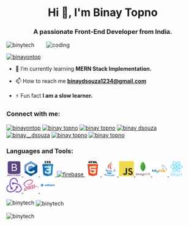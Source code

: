 <h1 align="center">Hi 👋, I'm Binay Topno</h1>
<h3 align="center">A passionate Front-End Developer from India.</h3>
<img align="right" src="https://cdn.dribbble.com/users/1501783/screenshots/10061463/media/a5f2c4e41b99c793d52d66a8dd71e3da.jpg" width="400" alt="coding" >

<p align="left"> <img src="https://komarev.com/ghpvc/?username=binytech&label=Profile%20views&color=0e75b6&style=flat" alt="binytech" /> </p>

<p align="left"> <a href="https://twitter.com/binayontop" target="blank"><img src="https://img.shields.io/twitter/follow/binayontop?logo=twitter&style=for-the-badge" alt="binayontop" /></a> </p>

- 🌱 I’m currently learning **MERN Stack Implementation.**

- 📫 How to reach me **binaydsouza1234@gmail.com**

- ⚡ Fun fact **I am a slow learner.**

<h3 align="left">Connect with me:</h3>
<p align="left">
<a href="https://twitter.com/binayontop" target="blank"><img align="center" src="https://raw.githubusercontent.com/rahuldkjain/github-profile-readme-generator/master/src/images/icons/Social/twitter.svg" alt="binayontop" height="30" width="40" /></a>
<a href="https://linkedin.com/in/binay topno" target="blank"><img align="center" src="https://raw.githubusercontent.com/rahuldkjain/github-profile-readme-generator/master/src/images/icons/Social/linked-in-alt.svg" alt="binay topno" height="30" width="40" /></a>
<a href="https://stackoverflow.com/users/binay topno" target="blank"><img align="center" src="https://raw.githubusercontent.com/rahuldkjain/github-profile-readme-generator/master/src/images/icons/Social/stack-overflow.svg" alt="binay topno" height="30" width="40" /></a>
<a href="https://fb.com/binay dsouza" target="blank"><img align="center" src="https://raw.githubusercontent.com/rahuldkjain/github-profile-readme-generator/master/src/images/icons/Social/facebook.svg" alt="binay dsouza" height="30" width="40" /></a>
<a href="https://instagram.com/binay._.dsouza" target="blank"><img align="center" src="https://raw.githubusercontent.com/rahuldkjain/github-profile-readme-generator/master/src/images/icons/Social/instagram.svg" alt="binay._.dsouza" height="30" width="40" /></a>
<a href="https://www.youtube.com/c/binay topno" target="blank"><img align="center" src="https://raw.githubusercontent.com/rahuldkjain/github-profile-readme-generator/master/src/images/icons/Social/youtube.svg" alt="binay topno" height="30" width="40" /></a>
<a href="https://auth.geeksforgeeks.org/user/binay topno" target="blank"><img align="center" src="https://raw.githubusercontent.com/rahuldkjain/github-profile-readme-generator/master/src/images/icons/Social/geeks-for-geeks.svg" alt="binay topno" height="30" width="40" /></a>
</p>

<h3 align="left">Languages and Tools:</h3>
<p align="left"> <a href="https://getbootstrap.com" target="_blank"> <img src="https://raw.githubusercontent.com/devicons/devicon/master/icons/bootstrap/bootstrap-plain-wordmark.svg" alt="bootstrap" width="40" height="40"/> </a> <a href="https://www.cprogramming.com/" target="_blank"> <img src="https://raw.githubusercontent.com/devicons/devicon/master/icons/c/c-original.svg" alt="c" width="40" height="40"/> </a> <a href="https://www.w3schools.com/css/" target="_blank"> <img src="https://raw.githubusercontent.com/devicons/devicon/master/icons/css3/css3-original-wordmark.svg" alt="css3" width="40" height="40"/> </a> <a href="https://firebase.google.com/" target="_blank"> <img src="https://www.vectorlogo.zone/logos/firebase/firebase-icon.svg" alt="firebase" width="40" height="40"/> </a> <a href="https://www.w3.org/html/" target="_blank"> <img src="https://raw.githubusercontent.com/devicons/devicon/master/icons/html5/html5-original-wordmark.svg" alt="html5" width="40" height="40"/> </a> <a href="https://www.java.com" target="_blank"> <img src="https://raw.githubusercontent.com/devicons/devicon/master/icons/java/java-original.svg" alt="java" width="40" height="40"/> </a> <a href="https://developer.mozilla.org/en-US/docs/Web/JavaScript" target="_blank"> <img src="https://raw.githubusercontent.com/devicons/devicon/master/icons/javascript/javascript-original.svg" alt="javascript" width="40" height="40"/> </a> <a href="https://www.mongodb.com/" target="_blank"> <img src="https://raw.githubusercontent.com/devicons/devicon/master/icons/mongodb/mongodb-original-wordmark.svg" alt="mongodb" width="40" height="40"/> </a> <a href="https://www.mysql.com/" target="_blank"> <img src="https://raw.githubusercontent.com/devicons/devicon/master/icons/mysql/mysql-original-wordmark.svg" alt="mysql" width="40" height="40"/> </a> <a href="https://reactjs.org/" target="_blank"> <img src="https://raw.githubusercontent.com/devicons/devicon/master/icons/react/react-original-wordmark.svg" alt="react" width="40" height="40"/> </a> <a href="https://redux.js.org" target="_blank"> <img src="https://raw.githubusercontent.com/devicons/devicon/master/icons/redux/redux-original.svg" alt="redux" width="40" height="40"/> </a> <a href="https://sass-lang.com" target="_blank"> <img src="https://raw.githubusercontent.com/devicons/devicon/master/icons/sass/sass-original.svg" alt="sass" width="40" height="40"/> </a> <a href="https://webpack.js.org" target="_blank"> <img src="https://raw.githubusercontent.com/devicons/devicon/d00d0969292a6569d45b06d3f350f463a0107b0d/icons/webpack/webpack-original-wordmark.svg" alt="webpack" width="40" height="40"/> </a> </p>

<p><img align="left" src="https://github-readme-stats.vercel.app/api/top-langs?username=binytech&show_icons=true&locale=en&layout=compact" alt="binytech" /></p>

<p>&nbsp;<img align="center" src="https://github-readme-stats.vercel.app/api?username=binytech&show_icons=true&locale=en" alt="binytech" /></p>

<p><img align="center" src="https://github-readme-streak-stats.herokuapp.com/?user=binytech&" alt="binytech" /></p>
